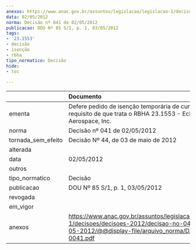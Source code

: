 ```yaml
---
anexos: https://www.anac.gov.br/assuntos/legislacao/legislacao-1/decisoes/decisoes-2012/decisao-no-041-de-02-05-2012/@@display-file/arquivo_norma/DA2012-0041.pdf
data: 02/05/2012
norma: Decisão nº 041 de 02/05/2012
publicacao: DOU Nº 85 S/1, p. 1, 03/05/2012
tags:
- '23.1553'
- decisão
- isenção
- rbha
tipo_normatico: Decisão
hide: 
- toc 
 
---
```


|                    | Documento                                                                                                                                                 |
|:-------------------|:----------------------------------------------------------------------------------------------------------------------------------------------------------|
| ementa             | Defere pedido de isenção temporária de cumprimento do requisito de que trata o RBHA 23.1553 - Eclipse Aerospace, Inc.                                     |
| norma              | Decisão nº 041 de 02/05/2012                                                                                                                              |
| tornada_sem_efeito | Decisão Nº 44, de 03 de maio de 2012                                                                                                                      |
| alterada           |                                                                                                                                                           |
| data               | 02/05/2012                                                                                                                                                |
| outros             |                                                                                                                                                           |
| tipo_normatico     | Decisão                                                                                                                                                   |
| publicacao         | DOU Nº 85 S/1, p. 1, 03/05/2012                                                                                                                           |
| revogada           |                                                                                                                                                           |
| em_vigor           |                                                                                                                                                           |
| anexos             | https://www.anac.gov.br/assuntos/legislacao/legislacao-1/decisoes/decisoes-2012/decisao-no-041-de-02-05-2012/@@display-file/arquivo_norma/DA2012-0041.pdf |